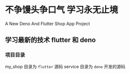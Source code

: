 # 不争馒头争口气 学习永无止境

A New Deno And Flutter Shop App Project

## 学习最新的技术 flutter 和 deno

### 项目目录

my_shop 目录为 `flutter` 源码
service 目录为 `deno` 开发的源码
